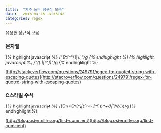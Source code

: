 ```yaml
---
title:  "자주 쓰는 정규식 모음"
date:   2015-03-25 13:53:42
categories: regex
---
```



유용한 정규식 모음

### 문자열

{% highlight javascript %}
/"(?:[^"\\]|\\.)*"/g
{% endhighlight %}
{% highlight javascript %}
/"(\\.|[^\"])*"/g
{% endhighlight %}

[http://stackoverflow.com/questions/249791/regex-for-quoted-string-with-escaping-quotes](http://stackoverflow.com/questions/249791/regex-for-quoted-string-with-escaping-quotes)
  

### C스타일 주석
{% highlight javascript %}
/((?:\/\*(?:[^*]|(?:\*+[^*\/]))*\*+\/)|(?:\/\/.*))/g
{% endhighlight %}

[http://blog.ostermiller.org/find-comment](http://blog.ostermiller.org/find-comment)




